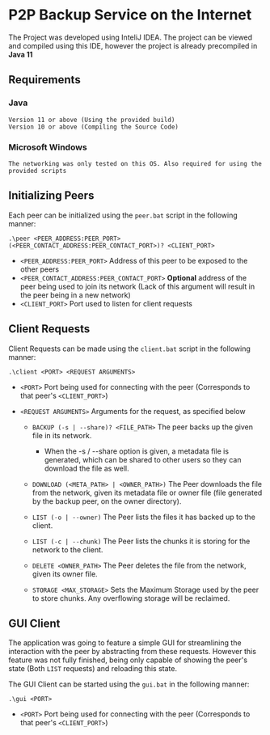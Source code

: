 # P2P Backup Service on the Internet

The Project was developed using InteliJ IDEA. The project can be viewed and compiled using this IDE, 
however the project is already precompiled in **Java 11**

## Requirements
### Java 
    Version 11 or above (Using the provided build)
    Version 10 or above (Compiling the Source Code)

### Microsoft Windows 
    The networking was only tested on this OS. Also required for using the provided scripts

## Initializing Peers
Each peer can be initialized using the `peer.bat` script in the following manner:

`.\peer <PEER_ADDRESS:PEER_PORT> (<PEER_CONTACT_ADDRESS:PEER_CONTACT_PORT>)? <CLIENT_PORT>`

- `<PEER_ADDRESS:PEER_PORT>` Address of this peer to be exposed to the other peers
- `<PEER_CONTACT_ADDRESS:PEER_CONTACT_PORT>` **Optional** address of the peer being used to join 
its network (Lack of this argument will result in the peer being in a new network)
- `<CLIENT_PORT>` Port used to listen for client requests

## Client Requests
Client Requests can be made using the `client.bat` script in the following manner:

`.\client <PORT> <REQUEST ARGUMENTS>`

- `<PORT>` Port being used for connecting with the peer (Corresponds to that peer's `<CLIENT_PORT>`)

- `<REQUEST ARGUMENTS>` Arguments for the request, as specified below
    - `BACKUP (-s | --share)? <FILE_PATH>` The peer backs up the given file in its network.

        - When the -s / --share option is given, a metadata file is generated, which can be 
        shared to other users so they can download the file as well.

    - `DOWNLOAD (<META_PATH> | <OWNER_PATH>)`
     The Peer downloads the file from the network, given its metadata file or owner file 
     (file generated by the backup peer, on the owner directory).

    - `LIST (-o | --owner)` The Peer lists the files it has backed up to the client.

    - `LIST (-c | --chunk)` The Peer lists the chunks it is storing for the network to the client.

    - `DELETE <OWNER_PATH>` The Peer deletes the file from the network, given its owner file.
      
    - `STORAGE <MAX_STORAGE>` Sets the Maximum Storage used by the peer to store chunks. Any 
    overflowing storage will be reclaimed.

## GUI Client
The application was going to feature a simple GUI for streamlining the interaction with the peer
by abstracting from these requests. However this feature was not fully finished, being only capable
of showing the peer's state (Both `LIST` requests) and reloading this state.

The GUI Client can be started using the `gui.bat` in the following manner:

`.\gui <PORT>`

- `<PORT>` Port being used for connecting with the peer (Corresponds to that peer's `<CLIENT_PORT>`)
